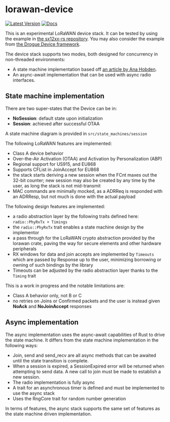 # lorawan-device

[![Latest Version]][crates.io]
[![Docs]][doc.rs]

This is an experimental LoRaWAN device stack. It can be tested by using the
example in [the sx12xx-rs repository](https://github.com/lthiery/sx12xx-rs). You
may also consider the example from
[the Drogue Device framework](https://github.com/drogue-iot/drogue-device/).

The device stack supports two modes, both designed for concurrency in non-threaded environments:

* A state machine implementation based off [an article by Ana Hobden](https://hoverbear.org/blog/rust-state-machine-pattern/).
* An async-await implementation that can be used with async radio interfaces.

## State machine implementation

There are two super-states that the Device can be in:

- **NoSession**: default state upon initialization
- **Session**: achieved after successful OTAA

A state machine diagram is provided in `src/state_machines/session`

The following LoRaWAN features are implemented:

- Class A device behavior
- Over-the-Air Activation (OTAA) and Activation by Personalization (ABP)
- Regional support for US915, and EU868
- Supports CFList in JoinAccept for EU868
- the stack starts deriving a new session when the FCnt maxes out the 32-bit
  counter; new session may also be created by any time by the user, as long the
  stack is not mid-transmit
- MAC commands are minimally mocked, as a ADRReq is responded with an ADRResp,
  but not much is done with the actual payload

The following design features are implemented:

- a radio abstraction layer by the following traits defined here:
  `radio::PhyRxTx + Timings`
- the `radio::PhyRxTx` trait enables a state machine design by the implementor
- a pass through for the LoRaWAN crypto abstraction provided by the
  lorawan crate, paving the way for secure elements and other hardware
  peripherals
- RX windows for data and join accepts are implemented by `Timeouts` which are
  passed by Response up to the user, minimizing borrowing or owning of such
  bindings by the library
- Timeouts can be adjusted by the radio abstraction layer thanks to the `Timing`
  trait

This is a work in progress and the notable limitations are:

- Class A behavior only, not B or C
- no retries on Joins or Confirmed packets and the user is instead given
  **NoAck** and **NoJoinAccept** responses

## Async implementation

The async implementation uses the async-await capabilities of Rust to drive the state machine. It
differs from the state machine implementation in the following ways:

* Join, send and send_recv are all async methods that can be awaited until the state transition is
  complete.
* When a session is expired, a SessionExpired error will be returned when attempting to send data. A
  new call to join must be made to establish a new session.
* The radio implementation is fully async
* A trait for an asynchronous timer is defined and must be implemented to use the async stack
* Uses the RngCore trait for random number generation

In terms of features, the async stack supports the same set of features as the state machine driven
implementation.

[Latest Version]: https://img.shields.io/crates/v/lorawan-device.svg
[crates.io]: https://crates.io/crates/lorawan-device
[Docs]: https://docs.rs/lorawan-device/badge.svg
[doc.rs]: https://docs.rs/lorawan-device